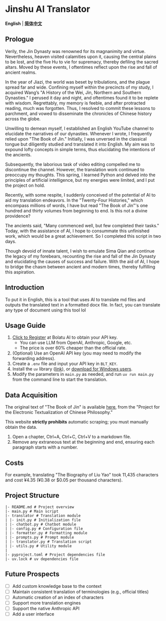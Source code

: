 # Jinshu AI Translator
**English** | [**简体中文**](README.md)


## Prologue
Verily, the Jin Dynasty was renowned for its magnanimity and virtue. Nevertheless, heaven visited calamities upon it, causing the central plains to be lost, and the five Hu to vie for supremacy, thereby defiling the sacred altars. Moved by these events, I oftentimes reflect upon the rise and fall of ancient realms.

In the year of Jiazi, the world was beset by tribulations, and the plague spread far and wide. Confining myself within the precincts of my study, I acquired Wang’s "A History of the Wei, Jin, Northern and Southern Dynasties." I perused it day and night, and oftentimes found it to be replete with wisdom. Regrettably, my memory is feeble, and after protracted reading, much was forgotten. Thus, I resolved to commit these lessons to parchment, and vowed to disseminate the chronicles of Chinese history across the globe.

Unwilling to demean myself, I established an English YouTube channel to elucidate the narratives of our dynasties. Whenever I wrote, I frequently relied upon "The Book of Jin." Initially, I was unversed in the classical tongue but diligently studied and translated it into English. My aim was to expound lofty concepts in simple terms, thus elucidating the intentions of the ancients.

Subsequently, the laborious task of video editing compelled me to discontinue the channel. However, the translation work continued to preoccupy my thoughts. This spring, I learned Python and delved into the principles of artificial intelligence, but my energies were limited, and I put the project on hold.

Recently, with some respite, I suddenly conceived of the potential of AI to aid my translation endeavors. In the "Twenty-Four Histories," which encompass millions of words, I have but read "The Book of Jin"'s one hundred and thirty volumes from beginning to end. Is this not a divine providence?

The ancients said, "Many commenced well, but few completed their tasks." Today, with the assistance of AI, I hope to consummate this unfinished work, which would be a great achievement. So I completed this script in two days.

Though devoid of innate talent, I wish to emulate Sima Qian and continue the legacy of my forebears, recounting the rise and fall of the Jin Dynasty and elucidating the causes of success and failure. With the aid of AI, I hope to bridge the chasm between ancient and modern times, thereby fulfilling this aspiration.

## Introduction
To put it in English, this is a tool that uses AI to translate md files and outputs the translated text in a formatted docx file. 
In fact, you can translate any type of document using this tool lol

## Usage Guide
1. [Click to Register](https://api.bltcy.ai/register?aff=q3ue) at Bolatu AI to obtain your API key.
   - You can use LLM from OpenAI, Anthropic, Google, etc.
   - The price is over 60% cheaper than the official rate.
2. (Optional) Use an OpenAI API key (you may need to modify the forwarding address).
3. Create a `.env` file and input your API key in `BLT_KEY`.
4. Install the `uv` library ([link](https://github.com/astral-sh/uv)), or [download for Windows users](https://github.com/astral-sh/uv/releases/download/0.5.8/uv-x86_64-pc-windows-msvc.zip).
5. Modify the parameters in `main.py` as needed, and run `uv run main.py` from the command line to start the translation.

## Data Acquisition
The original text of "The Book of Jin" is available [here](https://ctext.org/wiki.pl?if=gb&res=788577&remap=gb), from the "Project for the Electronic Textualization of Chinese Philosophy."

This website **strictly prohibits** automatic scraping; you must manually obtain the data.
1. Open a chapter, Ctrl+A, Ctrl+C, Ctrl+V to a markdown file.
2. Remove any extraneous text at the beginning and end, ensuring each paragraph starts with a number.

## Costs
For example, translating "The Biography of Liu Yao" took 11,435 characters and cost ¥4.35 (¥0.38 or $0.05 per thousand characters).

## Project Structure
```
|- README.md # Project overview
|- main.py # Main script
|- translator # Translation module
| |- init.py # Initialization file
| |- chatbot.py # Chatbot module
| |- config.py # Configuration file
| |- formatter.py # Formatting module
| |- prompts.py # Prompt module
| |- translator.py # Translation script
| |- utils.py # Utility module
|
|- pyproject.toml # Project dependencies file
|- uv.lock # uv dependencies file
```

## Future Prospects
- [ ] Add custom knowledge base to the context
- [ ] Maintain consistent translation of terminologies (e.g., official titles)
- [ ] Automatic creation of an index of characters
- [ ] Support more translation engines
- [ ] Support the native Anthropic API
- [ ] Add a user interface